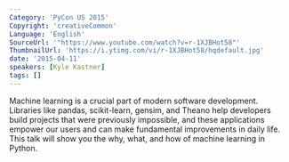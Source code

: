 ```yaml
---
Category: 'PyCon US 2015'
Copyright: 'creativeCommon'
Language: 'English'
SourceUrl: '"https://www.youtube.com/watch?v=r-1XJBHot58"'
ThumbnailUrl: 'https://i.ytimg.com/vi/r-1XJBHot58/hqdefault.jpg'
date: '2015-04-11'
speakers: [Kyle Kastner]
tags: []
---
```

Machine learning is a crucial part of modern software development. Libraries like pandas, scikit-learn, gensim, and Theano help developers build projects that were previously impossible, and these applications empower our users and can make fundamental improvements in daily life. This talk will show you the why, what, and how of machine learning in Python.

